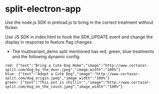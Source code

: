 # split-electron-app

Use the node.js SDK in preload.js to bring in the correct treatment without flicker.

Use JS SDK in index.html to hook the SDK_UPDATE event and change the display in response to feature flag changes.

- The multivariant_demo split mentioned has red, green, blue treatments and the following dynamic config:

```
red: {"text":"Bring a Cute Dog Home","image":"http://www.cortazar-split.com/dog_by_the_door.jpeg","image_width":"100%"}
blue: {"text":"Adopt a Cute Dog","image":"http://www.cortazar-split.com/dog_origin.jpeg","image_width":"100%"}
green: {"text":"This pet is chillin'","image":"http://www.cortazar-split.com/dog_on_the_couch.jpeg","image_width":"100%"}
```

